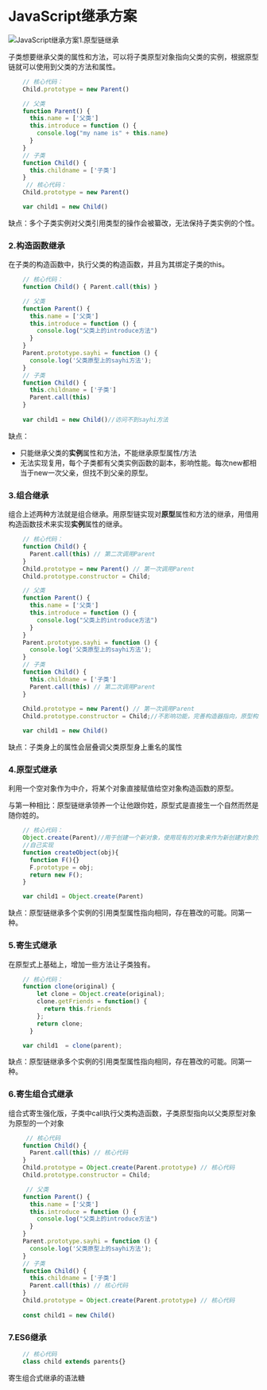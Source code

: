 # JavaScript继承方案

![JavaScript继承方案](https://cdn.jsdelivr.net/gh/redvapour/Drawing-bed/%E7%BB%A7%E6%89%BF%E6%96%B9%E6%A1%88/202208052328758.png)1.原型链继承

子类想要继承父类的属性和方法，可以将子类原型对象指向父类的实例，根据原型链就可以使用到父类的方法和属性。

```js
    // 核心代码：
    Child.prototype = new Parent()
```

```js
    // 父类
    function Parent() {
      this.name = ['父类']
      this.introduce = function () {
        console.log("my name is" + this.name)
      }
    }
    // 子类
    function Child() {
      this.childname = ['子类']
    }
     // 核心代码：
    Child.prototype = new Parent()

    var child1 = new Child()
```

缺点：多个子类实例对父类引用类型的操作会被纂改，无法保持子类实例的个性。

### 2.构造函数继承

在子类的构造函数中，执行父类的构造函数，并且为其绑定子类的this。

```js
    // 核心代码：
	function Child() { Parent.call(this) }
```

```js
    // 父类
    function Parent() {
      this.name = ['父类']
      this.introduce = function () {
        console.log("父类上的introduce方法")
      }
    }
    Parent.prototype.sayhi = function () {
      console.log('父类原型上的sayhi方法');
    }
    // 子类
    function Child() {
      this.childname = ['子类']
      Parent.call(this)
    }
 
    var child1 = new Child()//访问不到sayhi方法
```

缺点：

- 只能继承父类的**实例**属性和方法，不能继承原型属性/方法
- 无法实现复用，每个子类都有父类实例函数的副本，影响性能。每次new都相当于new一次父亲，但找不到父亲的原型。

### 3.组合继承

组合上述两种方法就是组合继承。用原型链实现对**原型**属性和方法的继承，用借用构造函数技术来实现**实例**属性的继承。

```js
    // 核心代码：
	function Child() {
      Parent.call(this) // 第二次调用Parent
    }
    Child.prototype = new Parent() // 第一次调用Parent
 	Child.prototype.constructor = Child;
```

```js
    // 父类
    function Parent() {
      this.name = ['父类']
      this.introduce = function () {
        console.log("父类上的introduce方法")
      }
    }
    Parent.prototype.sayhi = function () {
      console.log('父类原型上的sayhi方法');
    }
    // 子类
    function Child() {
      this.childname = ['子类']
      Parent.call(this) // 第二次调用Parent
    }
 
    Child.prototype = new Parent() // 第一次调用Parent
 	Child.prototype.constructor = Child;//不影响功能，完善构造器指向，原型构造器属性指向该构造函数

    var child1 = new Child()
```

缺点：子类身上的属性会层叠调父类原型身上重名的属性

### 4.原型式继承

利用一个空对象作为中介，将某个对象直接赋值给空对象构造函数的原型。

与第一种相比：原型链继承领养一个让他跟你姓，原型式是直接生一个自然而然是随你姓的。

```js
    // 核心代码：
    Object.create(Parent)//用于创建一个新对象，使用现有的对象来作为新创建对象的原型（prototype）
	//自己实现
    function createObject(obj){
      function F(){}
      F.prototype = obj;
      return new F();
    }
```

```js
    var child1 = Object.create(Parent)
```

缺点：原型链继承多个实例的引用类型属性指向相同，存在篡改的可能。同第一种。

### 5.寄生式继承

在原型式上基础上，增加一些方法让子类独有。

```js
    // 核心代码：
	function clone(original) {
        let clone = Object.create(original);
        clone.getFriends = function() {
          return this.friends
        };
        return clone;
      }
```

```js
	var child1  = clone(parent);
```

缺点：原型链继承多个实例的引用类型属性指向相同，存在篡改的可能。同第一种。

### 6.寄生组合式继承

组合式寄生强化版，子类中call执行父类构造函数，子类原型指向以父类原型对象为原型的一个对象

```js
	 // 核心代码   
    function Child() {
      Parent.call(this) // 核心代码
    }
    Child.prototype = Object.create(Parent.prototype) // 核心代码
 	Child.prototype.constructor = Child;
```

```js
     // 父类
    function Parent() {
      this.name = ['父类']
      this.introduce = function () {
        console.log("父类上的introduce方法")
      }
    }
    Parent.prototype.sayhi = function () {
      console.log('父类原型上的sayhi方法');
    }
    // 子类
    function Child() {
      this.childname = ['子类']
      Parent.call(this) // 核心代码
    }
    Child.prototype = Object.create(Parent.prototype) // 核心代码
 
    const child1 = new Child()
```

### 7.ES6继承

```js
	// 核心代码 
	class child extends parents{}
```

寄生组合式继承的语法糖